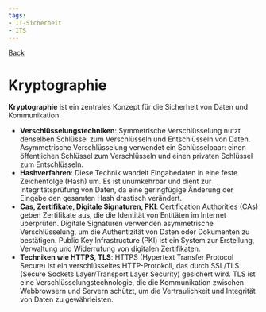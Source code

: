 ```yaml
---
tags:
- IT-Sicherheit
- ITS
---
```

[Back](Uebersicht%20der%20IT-Sicherheit%20Themen.md)
# Kryptographie
**Kryptographie** ist ein zentrales Konzept für die Sicherheit von Daten und Kommunikation.

- **Verschlüsselungstechniken**: Symmetrische Verschlüsselung nutzt denselben Schlüssel zum Verschlüsseln und Entschlüsseln von Daten. Asymmetrische Verschlüsselung verwendet ein Schlüsselpaar: einen öffentlichen Schlüssel zum Verschlüsseln und einen privaten Schlüssel zum Entschlüsseln.
- **Hashverfahren**: Diese Technik wandelt Eingabedaten in eine feste Zeichenfolge (Hash) um. Es ist unumkehrbar und dient zur Integritätsprüfung von Daten, da eine geringfügige Änderung der Eingabe den gesamten Hash drastisch verändert.
- **Cas, Zertifikate, Digitale Signaturen, PKI**: Certification Authorities (CAs) geben Zertifikate aus, die die Identität von Entitäten im Internet überprüfen. Digitale Signaturen verwenden asymmetrische Verschlüsselung, um die Authentizität von Daten oder Dokumenten zu bestätigen. Public Key Infrastructure (PKI) ist ein System zur Erstellung, Verwaltung und Widerrufung von digitalen Zertifikaten.
- **Techniken wie HTTPS, TLS**: HTTPS (Hypertext Transfer Protocol Secure) ist ein verschlüsseltes HTTP-Protokoll, das durch SSL/TLS (Secure Sockets Layer/Transport Layer Security) gesichert wird. TLS ist eine Verschlüsselungstechnologie, die die Kommunikation zwischen Webbrowsern und Servern schützt, um die Vertraulichkeit und Integrität von Daten zu gewährleisten.